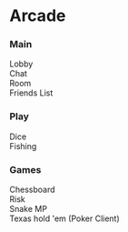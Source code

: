 # Arcade


### Main
Lobby
<br>
Chat
<br>
Room
<br>
Friends List



### Play
Dice
<br>
Fishing



### Games
Chessboard
<br>
Risk
<br>
Snake MP
<br>
Texas hold 'em (Poker Client)
